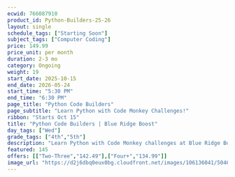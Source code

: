 ```yaml
---
ecwid: 766087910
product_id: Python-Builders-25-26
layout: single
schedule_tags: ["Starting Soon"]
subject_tags: ["Computer Coding"]
price: 149.99
price_unit: per month
duration: 2-3 mo
category: Ongoing
weight: 19
start_date: 2025-10-15
end_date: 2026-05-24
start_time: "5:30 PM"
end_time: "6:30 PM"
page_title: "Python Code Builders"
page_subtitle: "Learn Python with Code Monkey Challenges!"
ribbon: "Starts Oct 15"
title: "Python Code Builders | Blue Ridge Boost"
day_tags: ["Wed"]
grade_tags: ["4th","5th"]
description: "Learn Python with Code Monkey challenges at Blue Ridge Boost. Engaging, hands-on coding practice with supportive instruction in Charlottesville, VA. Contact (434) 260-0636 or nora@blueridgeboost.com ." 
featured: 145
offers: [["Two-Three","142.49"],["Four+","134.99"]]
image_url: "https://d2j6dbq0eux0bg.cloudfront.net/images/106136041/5046489872.png"
---
```


